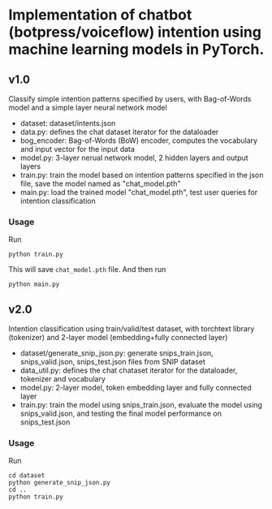 # Implementation of chatbot (botpress/voiceflow) intention using machine learning models in PyTorch.  

## v1.0
Classify simple intention patterns specified by users, with Bag-of-Words model and a simple layer neural network model
- dataset: dataset/intents.json
- data.py: defines the chat dataset iterator for the dataloader
- bog_encoder: Bag-of-Words (BoW) encoder, computes the vocabulary and input vector for the input data
- model.py: 3-layer nerual network model, 2 hidden layers and output layers
- train.py: train the model based on intention patterns specified in the json file, save the model named as "chat_model.pth"
- main.py: load the trained model "chat_model.pth", test user queries for intention classification

### Usage
Run
```console
python train.py
```
This will save `chat_model.pth` file. And then run
```console
python main.py
```

## v2.0
Intention classification using train/valid/test dataset, with torchtext library (tokenizer) and 2-layer model (embedding+fully connected layer)
- dataset/generate_snip_json.py: generate snips_train.json, snips_valid.json, snips_test.json files from SNIP dataset
- data_util.py: defines the chat chataset iterator for the dataloader, tokenizer and vocabulary
- model.py: 2-layer model, token embedding layer and fully connected layer
- train.py: train the model using snips_train.json, evaluate the model using snips_valid.json, and testing the final model performance on snips_test.json 

### Usage
Run
```console
cd dataset
python generate_snip_json.py
cd ..
python train.py
```